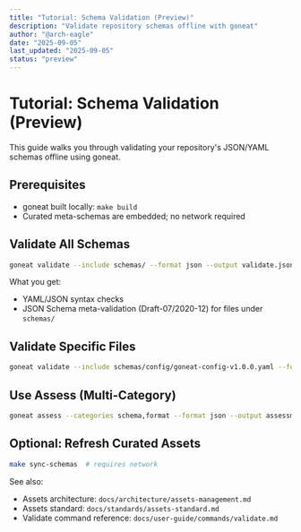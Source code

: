 ```yaml
---
title: "Tutorial: Schema Validation (Preview)"
description: "Validate repository schemas offline with goneat"
author: "@arch-eagle"
date: "2025-09-05"
last_updated: "2025-09-05"
status: "preview"
---
```


# Tutorial: Schema Validation (Preview)

This guide walks you through validating your repository's JSON/YAML schemas offline using goneat.

## Prerequisites

- goneat built locally: `make build`
- Curated meta-schemas are embedded; no network required

## Validate All Schemas

```bash
goneat validate --include schemas/ --format json --output validate.json
```

What you get:

- YAML/JSON syntax checks
- JSON Schema meta-validation (Draft-07/2020-12) for files under `schemas/`

## Validate Specific Files

```bash
goneat validate --include schemas/config/goneat-config-v1.0.0.yaml --format json
```

## Use Assess (Multi-Category)

```bash
goneat assess --categories schema,format --format json --output assessment.json
```

## Optional: Refresh Curated Assets

```bash
make sync-schemas  # requires network
```

See also:

- Assets architecture: `docs/architecture/assets-management.md`
- Assets standard: `docs/standards/assets-standard.md`
- Validate command reference: `docs/user-guide/commands/validate.md`

